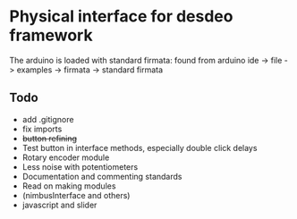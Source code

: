 # Physical interface for desdeo framework

The arduino is loaded with standard firmata: found from arduino ide -> file -> examples -> firmata -> standard firmata

## Todo
* add .gitignore
* fix imports
* <s>button refining</s>
* Test button in interface methods, especially double click delays
* Rotary encoder module
* Less noise with potentiometers
* Documentation and commenting standards
* Read on making modules
* (nimbusInterface and others)
* javascript and slider